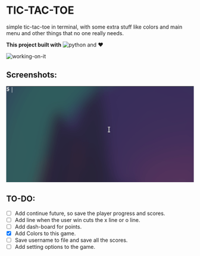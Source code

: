 # TIC-TAC-TOE

simple tic-tac-toe in terminal, with some extra stuff
like colors and main menu and other things that no one
really needs.

**This project built with** ![python](https://img.shields.io/badge/python-3.x-green) and ❤️


![working-on-it](https://img.shields.io/badge/Still--Work-On--It-orange)

## Screenshots:

![screenshot_01](./src/screenshot01.gif)




## TO-DO:
- [ ] Add continue future, so save the player progress and scores.
- [ ] Add line when the user win cuts the x line or o line.
- [ ] Add dash-board for points.
- [X] Add Colors to this game.
- [ ] Save username to file and save all the scores.
- [ ] Add setting options to the game. 